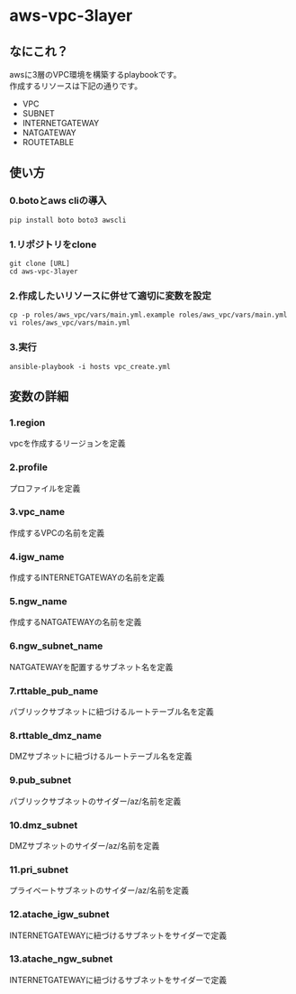 # aws-vpc-3layer

## なにこれ？

awsに3層のVPC環境を構築するplaybookです。  
作成するリソースは下記の通りです。  

* VPC  
* SUBNET  
* INTERNETGATEWAY  
* NATGATEWAY  
* ROUTETABLE  


## 使い方

### 0.botoとaws cliの導入

```
pip install boto boto3 awscli
```

### 1.リポジトリをclone

```
git clone [URL]
cd aws-vpc-3layer
```

### 2.作成したいリソースに併せて適切に変数を設定

```
cp -p roles/aws_vpc/vars/main.yml.example roles/aws_vpc/vars/main.yml
vi roles/aws_vpc/vars/main.yml
```

### 3.実行

```
ansible-playbook -i hosts vpc_create.yml
```

## 変数の詳細

### 1.region

vpcを作成するリージョンを定義  

### 2.profile

プロファイルを定義

### 3.vpc_name

作成するVPCの名前を定義

### 4.igw_name

作成するINTERNETGATEWAYの名前を定義

### 5.ngw_name

作成するNATGATEWAYの名前を定義

### 6.ngw_subnet_name

NATGATEWAYを配置するサブネット名を定義

### 7.rttable_pub_name

パブリックサブネットに紐づけるルートテーブル名を定義

### 8.rttable_dmz_name

DMZサブネットに紐づけるルートテーブル名を定義

### 9.pub_subnet

パブリックサブネットのサイダー/az/名前を定義

### 10.dmz_subnet

DMZサブネットのサイダー/az/名前を定義

### 11.pri_subnet

プライベートサブネットのサイダー/az/名前を定義

### 12.atache_igw_subnet

INTERNETGATEWAYに紐づけるサブネットをサイダーで定義

### 13.atache_ngw_subnet

INTERNETGATEWAYに紐づけるサブネットをサイダーで定義
